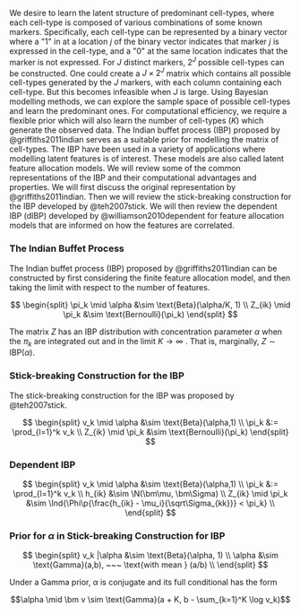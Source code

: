 We desire to learn the latent structure of predominant cell-types, where each
cell-type is composed of various combinations of some known markers.
Specifically, each cell-type can be represented by a binary vector where a "1"
in at a location $j$ of the binary vector indicates that marker $j$ is
expressed in the cell-type, and a "0" at the same location indicates that the
marker is not expressed. For $J$ distinct markers, $2^J$ possible cell-types
can be constructed. One could create a $J \times 2^J$ matrix which contains all
possible cell-types generated by the $J$ markers, with each column containing
each cell-type. But this becomes infeasible when $J$ is large. Using Bayesian
modelling methods, we can explore the sample space of possible cell-types and
learn the predominant ones. For computational efficiency, we require a flexible
prior which will also learn the number of cell-types $(K)$ which generate the
observed data. The Indian buffet process (IBP) proposed by @griffiths2011indian
serves as a suitable prior for modelling the matrix of cell-types.  The IBP
have been used in a variety of applications where modelling latent features is
of interest. These models are also called latent feature allocation models.  We
will review some of the common representations of the IBP and their
computational advantages and properties. We will first discuss the original
representation by @griffiths2011indian. Then we will review the stick-breaking
construction for the IBP developed by @teh2007stick. We will then review the
dependent IBP (dIBP) developed by @williamson2010dependent for feature
allocation models that are informed on how the features are correlated.

### The Indian Buffet Process

The Indian buffet process (IBP) proposed by @griffiths2011indian can be
constructed by first considering the finite feature allocation model, and then
taking the limit with respect to the number of features.



$$
\begin{split}
\pi_k \mid \alpha &\sim \text{Beta}(\alpha/K, 1) \\
Z_{ik} \mid \pi_k &\sim \text{Bernoulli}(\pi_k)
\end{split}
$$

The matrix $Z$ has an IBP distribution with concentration parameter $\alpha$
when the $\pi_k$ are integrated out and in the limit $K \rightarrow \infty$ .
That is, marginally, $Z \sim \text{IBP}(\alpha)$.

### Stick-breaking Construction for the IBP

The stick-breaking construction for the IBP was proposed by @teh2007stick.

$$
\begin{split}
v_k \mid \alpha &\sim \text{Beta}(\alpha,1) \\
\pi_k &:= \prod_{l=1}^k v_k \\
Z_{ik} \mid \pi_k &\sim \text{Bernoulli}(\pi_k)
\end{split}
$$


### Dependent IBP

$$
\begin{split}
v_k \mid \alpha &\sim \text{Beta}(\alpha,1) \\
\pi_k &:= \prod_{l=1}^k v_k \\
h_{ik} &\sim \N(\bm\mu, \bm\Sigma) \\
Z_{ik} \mid \pi_k &\sim \Ind{\Phi\p{\frac{h_{ik} - \mu_i}{\sqrt\Sigma_{kk}}} < \pi_k} \\
\end{split}
$$

### Prior for $\alpha$ in Stick-breaking Construction for IBP

$$
\begin{split}
v_k |\alpha &\sim \text{Beta}(\alpha, 1) \\
\alpha &\sim \text{Gamma}(a,b), ~~~ \text{with mean } (a/b) \\
\end{split}
$$

Under a Gamma prior, $\alpha$ is conjugate and its full conditional has the form

$$\alpha \mid \bm v \sim \text{Gamma}(a + K, b - \sum_{k=1}^K \log v_k)$$
